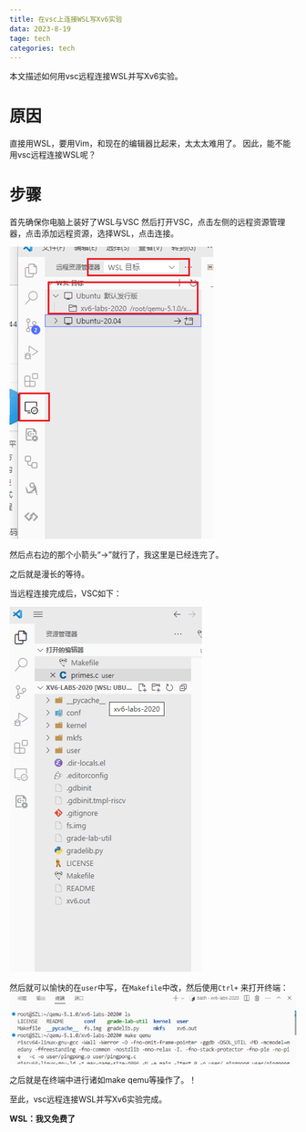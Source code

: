```yaml
---
title: 在vsc上连接WSL写Xv6实验
data: 2023-8-19
tage: tech
categories: tech
---
```

本文描述如何用vsc远程连接WSL并写Xv6实验。

# 原因
直接用WSL，要用Vim，和现在的编辑器比起来，太太太难用了。
因此，能不能用vsc远程连接WSL呢？

# 步骤
首先确保你电脑上装好了WSL与VSC
然后打开VSC，点击左侧的远程资源管理器，点击添加远程资源，选择WSL，点击连接。

![Alt text](/downloads/image/2023-8-19-在vsc上连接WSL写Xv6实验/1.png)

然后点右边的那个小箭头“->”就行了，我这里是已经连完了。

之后就是漫长的等待。

当远程连接完成后，VSC如下：

![Alt text](../downloads/image/2023-8-19-%E5%9C%A8vsc%E4%B8%8A%E8%BF%9E%E6%8E%A5WSL%E5%86%99Xv6%E5%AE%9E%E9%AA%8C/2.png)

然后就可以愉快的在`user`中写，在`Makefile`中改，然后使用`Ctrl+` 来打开终端：
![Alt text](../downloads/image/2023-8-19-%E5%9C%A8vsc%E4%B8%8A%E8%BF%9E%E6%8E%A5WSL%E5%86%99Xv6%E5%AE%9E%E9%AA%8C/3.png)

之后就是在终端中进行诸如make qemu等操作了。！

至此，vsc远程连接WSL并写Xv6实验完成。

**WSL：我又免费了**